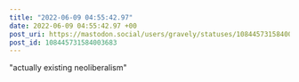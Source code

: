 ```yaml
---
title: "2022-06-09 04:55:42.97"
date: 2022-06-09 04:55:42.97 +00
post_uri: https://mastodon.social/users/gravely/statuses/108445731584003683
post_id: 108445731584003683
---
```

"actually existing neoliberalism"


